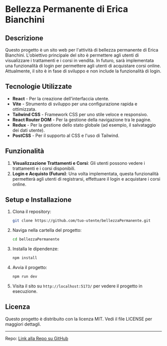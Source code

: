 # Bellezza Permanente di Erica Bianchini

## Descrizione

Questo progetto è un sito web per l'attività di bellezza permanente di Erica Bianchini. L'obiettivo principale del sito è permettere agli utenti di visualizzare i trattamenti e i corsi in vendita. In futuro, sarà implementata una funzionalità di login per permettere agli utenti di acquistare corsi online. Attualmente, il sito è in fase di sviluppo e non include la funzionalità di login.

## Tecnologie Utilizzate

- **React** - Per la creazione dell'interfaccia utente.
- **Vite** - Strumento di sviluppo per una configurazione rapida e ottimizzata.
- **Tailwind CSS** - Framework CSS per uno stile veloce e responsivo.
- **React Router DOM** - Per la gestione della navigazione tra le pagine.
- **Redux** - Per la gestione dello stato globale (ad esempio, il salvataggio dei dati utente).
- **PostCSS** - Per il supporto al CSS e l'uso di Tailwind.

## Funzionalità

1. **Visualizzazione Trattamenti e Corsi**: Gli utenti possono vedere i trattamenti e i corsi disponibili.
2. **Login e Acquisto (Futuro)**: Una volta implementata, questa funzionalità permetterà agli utenti di registrarsi, effettuare il login e acquistare i corsi online.

## Setup e Installazione

1. Clona il repository:
    ```bash
    git clone https://github.com/tuo-utente/bellezzaPermanente.git
    ```

2. Naviga nella cartella del progetto:
    ```bash
    cd bellezzaPermanente
    ```

3. Installa le dipendenze:
    ```bash
    npm install
    ```

4. Avvia il progetto:
    ```bash
    npm run dev
    ```

5. Visita il sito su `http://localhost:5173/` per vedere il progetto in esecuzione.

## Licenza

Questo progetto è distribuito con la licenza MIT. Vedi il file LICENSE per maggiori dettagli.

---

Repo: [Link alla Repo su GitHub](https://github.com/tuo-utente/bellezzaPermanente)

